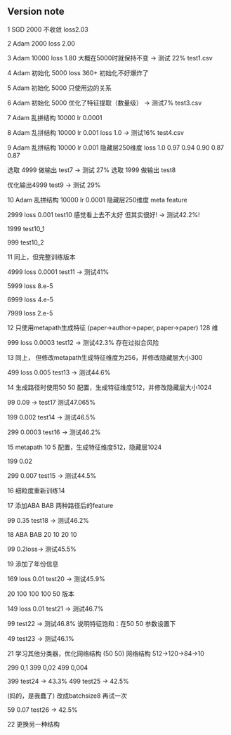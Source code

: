 ## Version note
1 SGD 2000 不收敛 loss2.03

2 Adam 2000 loss 2.00

3 Adam 10000 loss 1.80 大概在5000时就保持不变 -> 测试 22% test1.csv

4 Adam 初始化 5000 loss 360+ 初始化不好爆炸了

5 Adam 初始化 5000 只使用边的关系

6 Adam 初始化 5000 优化了特征提取（数量级） -> 测试7% test3.csv

7 Adam 乱拼结构 10000 lr 0.0001

8 Adam 乱拼结构 10000 lr 0.001 loss 1.0 -> 测试16% test4.csv

9 Adam 乱拼结构 10000 lr 0.001 隐藏层250维度 loss 1.0 0.97 0.94 0.90 0.87 0.87 

选取 4999 做输出 test7 -> 测试 27%
选取 1999 做输出 test8

优化输出4999 test9 -> 测试 29%

10 Adam 乱拼结构 10000 lr 0.0001 隐藏层250维度 meta feature

2999 loss 0.001 test10 感觉看上去不太好 但其实很好! -> 测试42.2%!

1999 test10_1

999 test10_2

11 同上，但完整训练版本

4999 loss 0.0001 test11 -> 测试41%

5999 loss 8.e-5

6999 loss 4.e-5

7999 loss 2.e-5

12 只使用metapath生成特征 (paper->author->paper, paper->paper) 128 维

999 loss 0.0003 test12 -> 测试42.3% 存在过拟合风险

13 同上， 但修改metapath生成特征维度为256，并修改隐藏层大小300

499 loss 0.005 test13 -> 测试44.6%

14 生成路径时使用50 50 配置，生成特征维度512，并修改隐藏层大小1024

99 0.09 -> test17 测试47.065%

199 0.002 test14 -> 测试46.5%

299 0.0003 test16 -> 测试46.2%

15 metapath 10 5 配置，生成特征维度512，隐藏层1024

199 0.02

299 0.007 test15 -> 测试44.5%

16 细粒度重新训练14

17 添加ABA BAB 两种路径后的feature

99 0.35 test18 -> 测试46.2%

18 ABA BAB 20 10 20 10 

99 0.2loss-> 测试45.5%

19 添加了年份信息

169 loss 0.01 test20 -> 测试45.9%

20 100 100 100 50 版本

149 loss 0.01 test21 -> 测试46.7%

99 test22 -> 测试46.8% 说明特征饱和：在50 50 参数设置下

49 test23 -> 测试46.1%

21 学习其他分类器，优化网络结构 (50 50) 网络结构 512->120->84->10 

299 0,1 399 0,02 499 0,004

399 test24 -> 43.3% 499 test25 -> 42.5%

(妈的，是我蠢了) 改成batchsize8 再试一次

59 0.07 test26 -> 42.5%

22 更换另一种结构 